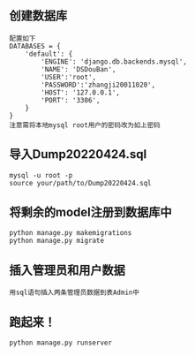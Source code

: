 ## 创建数据库
```
配置如下
DATABASES = {
    'default': {
        'ENGINE': 'django.db.backends.mysql',
        'NAME': 'DSDouBan',
        'USER':'root',
        'PASSWORD':'zhangji20011020',
        'HOST': '127.0.0.1',
        'PORT': '3306',
    }
}
注意需将本地mysql root用户的密码改为如上密码
```
## 导入Dump20220424.sql
```
mysql -u root -p
source your/path/to/Dump20220424.sql
```

## 将剩余的model注册到数据库中
```
python manage.py makemigrations
python manage.py migrate
```

## 插入管理员和用户数据
```
用sql语句插入两条管理员数据到表Admin中
```

## 跑起来！
```
python manage.py runserver
```
